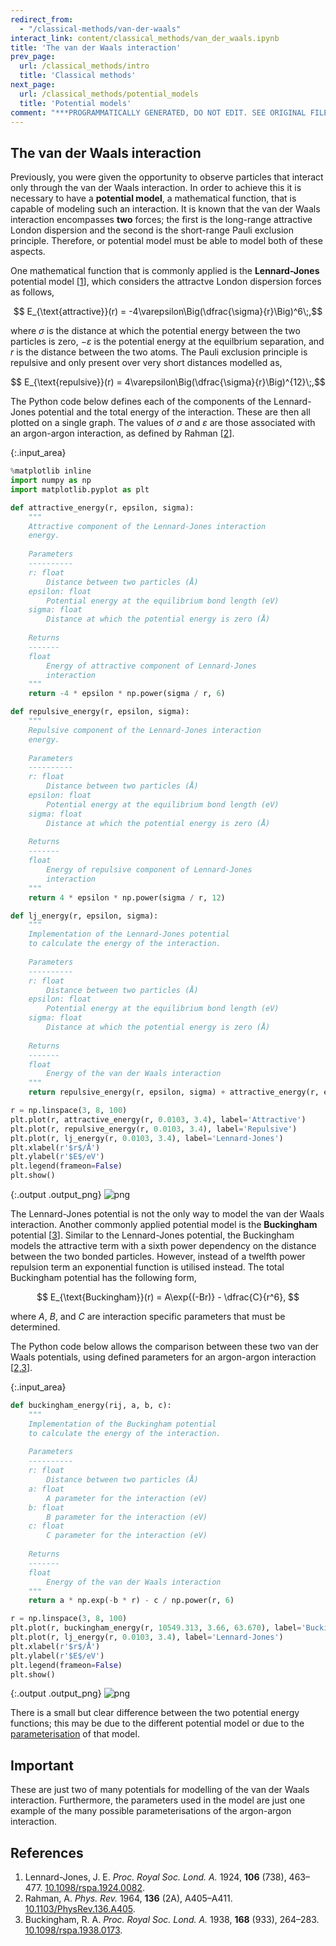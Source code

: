 ```yaml
---
redirect_from:
  - "/classical-methods/van-der-waals"
interact_link: content/classical_methods/van_der_waals.ipynb
title: 'The van der Waals interaction'
prev_page:
  url: /classical_methods/intro
  title: 'Classical methods'
next_page:
  url: /classical_methods/potential_models
  title: 'Potential models'
comment: "***PROGRAMMATICALLY GENERATED, DO NOT EDIT. SEE ORIGINAL FILES IN /content***"
---
```


## The van der Waals interaction

Previously, you were given the opportunity to observe particles that interact only through the van der Waals interaction. 
In order to achieve this it is necessary to have a **potential model**, a mathematical function, that is capable of modeling such an interaction. 
It is known that the van der Waals interaction encompasses **two** forces; the first is the long-range attractive London dispersion and the second is the short-range Pauli exclusion principle.
Therefore, or potential model must be able to model both of these aspects. 

One mathematical function that is commonly applied is the **Lennard-Jones** potential model [[1](#references)], which considers the attractve London dispersion forces as follows, 

$$ E_{\text{attractive}}(r) = -4\varepsilon\Big(\dfrac{\sigma}{r}\Big)^6\;,$$ 

where $\sigma$ is the distance at which the potential energy between the two particles is zero, $-\varepsilon$ is the potential energy at the equilbrium separation, and $r$ is the distance between the two atoms. 
The Pauli exclusion principle is repulsive and only present over very short distances modelled as, 

$$ E_{\text{repulsive}}(r) = 4\varepsilon\Big(\dfrac{\sigma}{r}\Big)^{12}\;,$$

The Python code below defines each of the components of the Lennard-Jones potential and the total energy of the interaction.
These are then all plotted on a single graph. 
The values of $\sigma$ and $\varepsilon$ are those associated with an argon-argon interaction, as defined by Rahman [[2](#references)].



{:.input_area}
```python
%matplotlib inline
import numpy as np
import matplotlib.pyplot as plt

def attractive_energy(r, epsilon, sigma):
    """
    Attractive component of the Lennard-Jones interaction
    energy.
    
    Parameters
    ----------
    r: float
        Distance between two particles (Å)
    epsilon: float 
        Potential energy at the equilibrium bond length (eV)
    sigma: float 
        Distance at which the potential energy is zero (Å)
    
    Returns
    -------
    float
        Energy of attractive component of Lennard-Jones 
        interaction
    """
    return -4 * epsilon * np.power(sigma / r, 6)

def repulsive_energy(r, epsilon, sigma):
    """
    Repulsive component of the Lennard-Jones interaction
    energy.
    
    Parameters
    ----------
    r: float
        Distance between two particles (Å)
    epsilon: float 
        Potential energy at the equilibrium bond length (eV)
    sigma: float 
        Distance at which the potential energy is zero (Å)
    
    Returns
    -------
    float
        Energy of repulsive component of Lennard-Jones 
        interaction
    """
    return 4 * epsilon * np.power(sigma / r, 12)

def lj_energy(r, epsilon, sigma):
    """
    Implementation of the Lennard-Jones potential 
    to calculate the energy of the interaction.
    
    Parameters
    ----------
    r: float
        Distance between two particles (Å)
    epsilon: float 
        Potential energy at the equilibrium bond length (eV)
    sigma: float 
        Distance at which the potential energy is zero (Å)
    
    Returns
    -------
    float
        Energy of the van der Waals interaction
    """
    return repulsive_energy(r, epsilon, sigma) + attractive_energy(r, epsilon, sigma)

r = np.linspace(3, 8, 100)
plt.plot(r, attractive_energy(r, 0.0103, 3.4), label='Attractive')
plt.plot(r, repulsive_energy(r, 0.0103, 3.4), label='Repulsive')
plt.plot(r, lj_energy(r, 0.0103, 3.4), label='Lennard-Jones')
plt.xlabel(r'$r$/Å')
plt.ylabel(r'$E$/eV')
plt.legend(frameon=False)
plt.show()
```



{:.output .output_png}
![png](../images/classical_methods/van_der_waals_1_0.png)



The Lennard-Jones potential is not the only way to model the van der Waals interaction. 
Another commonly applied potential model is the **Buckingham** potential [[3](#references)].
Similar to the Lennard-Jones potential, the Buckingham models the attractive term with a sixth power dependency on the distance between the two bonded particles. 
However, instead of a twelfth power repulsion term an exponential function is utilised instead. 
The total Buckingham potential has the following form, 

$$ E_{\text{Buckingham}}(r) = A\exp{(-Br)} - \dfrac{C}{r^6}, $$

where $A$, $B$, and $C$ are interaction specific parameters that must be determined. 

The Python code below allows the comparison between these two van der Waals potentials, using defined parameters for an argon-argon interaction [[2,3](#references)].



{:.input_area}
```python
def buckingham_energy(rij, a, b, c):
    """
    Implementation of the Buckingham potential 
    to calculate the energy of the interaction.
    
    Parameters
    ----------
    r: float
        Distance between two particles (Å)
    a: float 
        A parameter for the interaction (eV)
    b: float 
        B parameter for the interaction (eV)
    c: float 
        C parameter for the interaction (eV)
        
    Returns
    -------
    float
        Energy of the van der Waals interaction
    """
    return a * np.exp(-b * r) - c / np.power(r, 6)

r = np.linspace(3, 8, 100)
plt.plot(r, buckingham_energy(r, 10549.313, 3.66, 63.670), label='Buckingham')
plt.plot(r, lj_energy(r, 0.0103, 3.4), label='Lennard-Jones')
plt.xlabel(r'$r$/Å')
plt.ylabel(r'$E$/eV')
plt.legend(frameon=False)
plt.show()
```



{:.output .output_png}
![png](../images/classical_methods/van_der_waals_3_0.png)



There is a small but clear difference between the two potential energy functions; this may be due to the different potential model or due to the [parameterisation](http://pythoninchemistry.org/sim_and_scat/parameterisation/intro) of that model.

## Important

These are just two of many potentials for modelling of the van der Waals interaction. Furthermore, the parameters used in the model are just one example of the many possible parameterisations of the argon-argon interaction. 

## References

1. Lennard-Jones, J. E. *Proc. Royal Soc. Lond. A.* 1924, **106** (738), 463–477. [10.1098/rspa.1924.0082](https://doi.org/10.1098/rspa.1924.0082).
2. Rahman, A. *Phys. Rev.* 1964, **136** (2A), A405–A411. [10.1103/PhysRev.136.A405](https://doi.org/10.1103/PhysRev.136.A405).
3. Buckingham, R. A. *Proc. Royal Soc. Lond. A.* 1938, **168** (933), 264–283. [10.1098/rspa.1938.0173](https://doi.org/10.1098/rspa.1938.0173).
